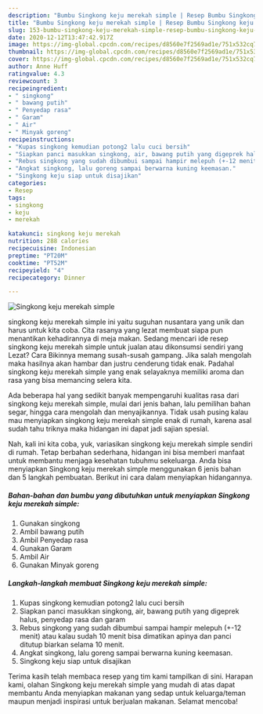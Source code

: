 ```yaml
---
description: "Bumbu Singkong keju merekah simple | Resep Bumbu Singkong keju merekah simple Yang Paling Enak"
title: "Bumbu Singkong keju merekah simple | Resep Bumbu Singkong keju merekah simple Yang Paling Enak"
slug: 153-bumbu-singkong-keju-merekah-simple-resep-bumbu-singkong-keju-merekah-simple-yang-paling-enak
date: 2020-12-12T13:47:42.917Z
image: https://img-global.cpcdn.com/recipes/d8560e7f2569ad1e/751x532cq70/singkong-keju-merekah-simple-foto-resep-utama.jpg
thumbnail: https://img-global.cpcdn.com/recipes/d8560e7f2569ad1e/751x532cq70/singkong-keju-merekah-simple-foto-resep-utama.jpg
cover: https://img-global.cpcdn.com/recipes/d8560e7f2569ad1e/751x532cq70/singkong-keju-merekah-simple-foto-resep-utama.jpg
author: Anne Huff
ratingvalue: 4.3
reviewcount: 3
recipeingredient:
- " singkong"
- " bawang putih"
- " Penyedap rasa"
- " Garam"
- " Air"
- " Minyak goreng"
recipeinstructions:
- "Kupas singkong kemudian potong2 lalu cuci bersih"
- "Siapkan panci masukkan singkong, air, bawang putih yang digeprek halus, penyedap rasa dan garam"
- "Rebus singkong yang sudah dibumbui sampai hampir melepuh (+-12 menit) atau kalau sudah 10 menit bisa dimatikan apinya dan panci ditutup biarkan selama 10 menit."
- "Angkat singkong, lalu goreng sampai berwarna kuning keemasan."
- "Singkong keju siap untuk disajikan"
categories:
- Resep
tags:
- singkong
- keju
- merekah

katakunci: singkong keju merekah 
nutrition: 288 calories
recipecuisine: Indonesian
preptime: "PT20M"
cooktime: "PT52M"
recipeyield: "4"
recipecategory: Dinner

---
```



![Singkong keju merekah simple](https://img-global.cpcdn.com/recipes/d8560e7f2569ad1e/751x532cq70/singkong-keju-merekah-simple-foto-resep-utama.jpg)


singkong keju merekah simple ini yaitu suguhan nusantara yang unik dan harus untuk kita coba. Cita rasanya yang lezat membuat siapa pun menantikan kehadirannya di meja makan.
Sedang mencari ide resep singkong keju merekah simple untuk jualan atau dikonsumsi sendiri yang Lezat? Cara Bikinnya memang susah-susah gampang. Jika salah mengolah maka hasilnya akan hambar dan justru cenderung tidak enak. Padahal singkong keju merekah simple yang enak selayaknya memiliki aroma dan rasa yang bisa memancing selera kita.

Ada beberapa hal yang sedikit banyak mempengaruhi kualitas rasa dari singkong keju merekah simple, mulai dari jenis bahan, lalu pemilihan bahan segar, hingga cara mengolah dan menyajikannya. Tidak usah pusing kalau mau menyiapkan singkong keju merekah simple enak di rumah, karena asal sudah tahu triknya maka hidangan ini dapat jadi sajian spesial.




Nah, kali ini kita coba, yuk, variasikan singkong keju merekah simple sendiri di rumah. Tetap berbahan sederhana, hidangan ini bisa memberi manfaat untuk membantu menjaga kesehatan tubuhmu sekeluarga. Anda bisa menyiapkan Singkong keju merekah simple menggunakan 6 jenis bahan dan 5 langkah pembuatan. Berikut ini cara dalam menyiapkan hidangannya.

<!--inarticleads1-->

##### Bahan-bahan dan bumbu yang dibutuhkan untuk menyiapkan Singkong keju merekah simple:

1. Gunakan  singkong
1. Ambil  bawang putih
1. Ambil  Penyedap rasa
1. Gunakan  Garam
1. Ambil  Air
1. Gunakan  Minyak goreng




<!--inarticleads2-->

##### Langkah-langkah membuat Singkong keju merekah simple:

1. Kupas singkong kemudian potong2 lalu cuci bersih
1. Siapkan panci masukkan singkong, air, bawang putih yang digeprek halus, penyedap rasa dan garam
1. Rebus singkong yang sudah dibumbui sampai hampir melepuh (+-12 menit) atau kalau sudah 10 menit bisa dimatikan apinya dan panci ditutup biarkan selama 10 menit.
1. Angkat singkong, lalu goreng sampai berwarna kuning keemasan.
1. Singkong keju siap untuk disajikan




Terima kasih telah membaca resep yang tim kami tampilkan di sini. Harapan kami, olahan Singkong keju merekah simple yang mudah di atas dapat membantu Anda menyiapkan makanan yang sedap untuk keluarga/teman maupun menjadi inspirasi untuk berjualan makanan. Selamat mencoba!
